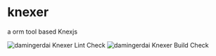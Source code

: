# knexer
a orm tool based Knexjs

![damingerdai Knexer Lint Check](https://github.com/damingerdai/knexer/workflows/damingerdai%20Knexer%20Lint%20Check/badge.svg)
![damingerdai Knexer Build Check](https://github.com/damingerdai/knexer/workflows/damingerdai%20Knexer%20Build%20Check/badge.svg)
